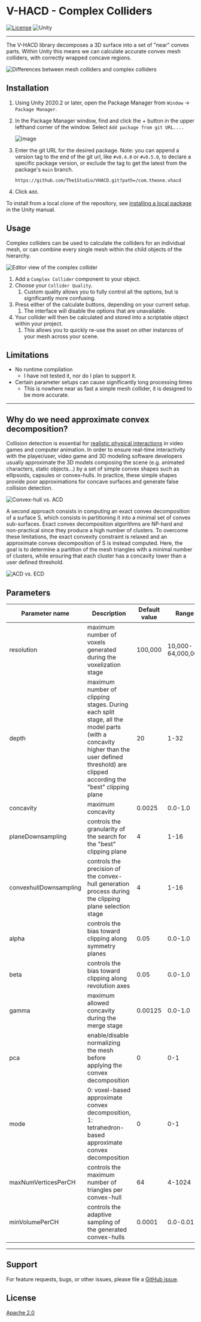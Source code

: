 # V-HACD - Complex Colliders

[![License](https://img.shields.io/badge/license-Apache--2.0-green.svg)](LICENSE.md)
![Unity](https://img.shields.io/badge/unity-2020.23+-brightgreen)

---

The V-HACD library decomposes a 3D surface into a set of "near" convex parts. Within Unity this means we can calculate accurate convex mesh colliders, with correctly wrapped concave regions.

![Differences between mesh colliders and complex colliders](https://user-images.githubusercontent.com/6281246/193474631-014fc9d9-6512-4912-bbe9-e2b5fa442562.png)

## Installation

1. Using Unity 2020.2 or later, open the Package Manager from `Window` -> `Package Manager`.
2. In the Package Manager window, find and click the + button in the upper lefthand corner of the window. Select `Add package from git URL....`

    ![image](https://user-images.githubusercontent.com/29758400/110989310-8ea36180-8326-11eb-8318-f67ee200a23d.png)

3. Enter the git URL for the desired package. Note: you can append a version tag to the end of the git url, like `#v0.4.0` or `#v0.5.0`, to declare a specific package version, or exclude the tag to get the latest from the package's `main` branch.

    ```
    https://github.com/The1Studio/VHACD.git?path=/com.theone.vhacd
    ```

4. Click `Add`.

To install from a local clone of the repository, see [installing a local package](https://docs.unity3d.com/Manual/upm-ui-local.html) in the Unity manual.

## Usage

Complex colliders can be used to calculate the colliders for an individual mesh, or can combine every single mesh within the child objects of the hierarchy.

![Editor view of the complex collider](https://user-images.githubusercontent.com/6281246/193474827-5b266a2e-7ef0-498c-81b0-71f6587989b4.png)

1. Add a `Complex Collider` component to your object.
2. Choose your `Collider Quality`.
    1. Custom quality allows you to fully control all the options, but is significantly more confusing.
3. Press either of the calculate buttons, depending on your current setup.
    1. The interface will disable the options that are unavailable.
4. Your collider will then be calculated and stored into a scriptable object within your project.
    1. This allows you to quickly re-use the asset on other instances of your mesh across your scene.

## Limitations
- No runtime compilation
  - I have not tested it, nor do I plan to support it.
- Certain parameter setups can cause significantly long processing times
  - This is nowhere near as fast a simple mesh collider, it is designed to be more accurate.

---

## Why do we need approximate convex decomposition?

Collision detection is essential for [realistic physical interactions](https://www.youtube.com/watch?v=oyjE5L4-1lQ) in video games and computer animation. In order to ensure real-time interactivity with the player/user, video game and 3D modeling software developers usually approximate the 3D models composing the scene (e.g. animated characters, static objects...) by a set of simple convex shapes such as ellipsoids, capsules or convex-hulls. In practice, these simple shapes provide poor approximations for concave surfaces and generate false collision detection.

![Convex-hull vs. ACD](https://raw.githubusercontent.com/kmammou/v-hacd/master/doc/chvsacd.png)

A second approach consists in computing an exact convex decomposition of a surface S, which consists in partitioning it into a minimal set of convex sub-surfaces. Exact convex decomposition algorithms are NP-hard and non-practical since they produce a high number of clusters. To overcome these limitations, the exact convexity constraint is relaxed and an approximate convex decomposition of S is instead computed. Here, the goal is to determine a partition of the mesh triangles with a minimal number of clusters, while ensuring that each cluster has a concavity lower than a user defined threshold.

![ACD vs. ECD](https://raw.githubusercontent.com/kmammou/v-hacd/master/doc/ecdvsacd.png)


## Parameters
| Parameter name | Description | Default value | Range |
| ------------- | ------------- | ------------- | ---- |
| resolution | maximum number of voxels generated during the voxelization stage	| 100,000 | 10,000-64,000,000 |
| depth |	maximum number of clipping stages. During each split stage, all the model parts (with a concavity higher than the user defined threshold) are clipped according the "best" clipping plane | 20 | 1-32 |
| concavity |	maximum concavity |	0.0025 | 0.0-1.0 |
| planeDownsampling |	controls the granularity of the search for the "best" clipping plane | 4 | 1-16 |
| convexhullDownsampling | controls the precision of the convex-hull generation process during the clipping plane selection stage | 4 | 1-16 |
| alpha | controls the bias toward clipping along symmetry planes | 0.05 | 0.0-1.0 |
| beta | controls the bias toward clipping along revolution axes | 0.05 | 0.0-1.0 |
| gamma |	maximum allowed concavity during the merge stage | 0.00125 | 0.0-1.0 |
| pca |	enable/disable normalizing the mesh before applying the convex decomposition | 0 | 0-1 |
| mode | 0: voxel-based approximate convex decomposition, 1: tetrahedron-based approximate convex decomposition | 0 | 0-1 |
| maxNumVerticesPerCH |	controls the maximum number of triangles per convex-hull | 64 | 4-1024 |
| minVolumePerCH | controls the adaptive sampling of the generated convex-hulls | 0.0001 | 0.0-0.01 |

---

## Support

For feature requests, bugs, or other issues, please file a [GitHub issue](https://github.com/rorygames/VHACD/issues).

## License
[Apache 2.0](LICENSE)
